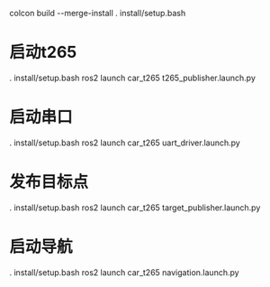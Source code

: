 colcon build --merge-install
. install/setup.bash
# 启动t265
. install/setup.bash
ros2 launch car_t265 t265_publisher.launch.py

# 启动串口
. install/setup.bash
ros2 launch car_t265 uart_driver.launch.py

# 发布目标点
. install/setup.bash
ros2 launch car_t265 target_publisher.launch.py

# 启动导航
. install/setup.bash
ros2 launch car_t265 navigation.launch.py